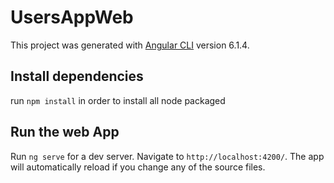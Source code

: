 # UsersAppWeb

This project was generated with [Angular CLI](https://github.com/angular/angular-cli) version 6.1.4.

## Install dependencies

run `npm install` in order to install all node packaged 

## Run the web App

Run `ng serve` for a dev server. Navigate to `http://localhost:4200/`. The app will automatically reload if you change any of the source files.
